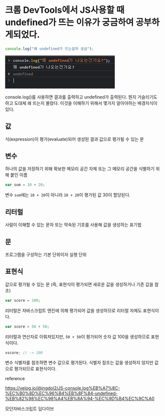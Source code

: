 # 크롬 DevTools에서 JS사용할 때 undefined가 뜨는 이유가 궁금하여 공부하게되었다.

```javascript
console.log("왜 undefined가 뜨는걸까 궁금");
```


<img src="https://github.com/leejk0924/study/blob/main/etc/picture/console_undefined_in_js.png?raw=true"/>

console.log()를 사용하면 결과를 출력하고 undefined가 출력된다. 뭔지 거슬리기도 하고 도대체 왜 뜨는지 몰랐다. 
이것을 이해하기 위해서 몇가지 알아야하는 배경지식이 있다. 

## 값
식(expression)이 평가(evaluate)되어 생성된 결과
값으로 평가될 수 있는 문

## 변수
하나의 값을 저장하기 위해 확보한 메모리 공간 자체 또는 그 메모리 공간을 식별하기 위해 붙인 이름
```javascript
var sum = 10 + 20;
```
변수 `sum`에는 `10 + 20`이 아니라 `10 + 20`이 평가된 값 30이 할당된다. 

## 리터럴
사람이 이해할 수 있는 문자 또는 약속된 기호를 사용해 값을 생성하는 표기법


## 문 
프로그램을 구성하는 기본 단위이자 실행 단위


## 표현식
값으로 평가될 수 있는 문 (즉, 표현식이 평가되면 새로운 값을 생성하거나 기존 값을 참조)
```javascript
var score = 100;
```
리터럴은 자바스크립트 엔진에 의해 평가되어 값을 생성하므로 리터럴 자체도 표현식이다. 

```javascript
var score = 50 + 50;
```
리터럴과 연산자로 이뤄져있지만, `50 + 50`이 평가되어 숫자 값 100을 생성하므로 표현식이다.

```javascript
vscore; // -> 100
```
변수 식별자를 참조하면 변수 값으로 평가된다. 식별자 참조는 값을 생성하지 않지만 값으로 평가되므로 표현식이다. 


reference

https://velog.io/@ingdol2/JS-console.log%EB%A7%8C-%EC%B0%8D%EC%96%B4%EB%8F%84-undefined-%EB%82%98%EC%98%A4%EB%8A%94-%EC%9D%B4%EC%9C%A0


모던자바스크립트 딥다이브

